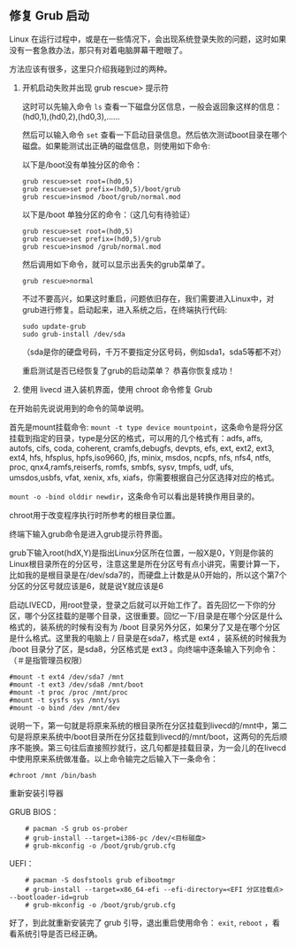 ## 修复 Grub 启动

Linux 在运行过程中，或是在一些情况下，会出现系统登录失败的问题，这时如果没有一套急救办法，那只有对着电脑屏幕干瞪眼了。

方法应该有很多，这里只介绍我碰到过的两种。

1.  开机启动失败并出现 grub rescue> 提示符

    这时可以先输入命令 `ls` 查看一下磁盘分区信息，一般会返回象这样的信息：(hd0,1),(hd0,2),(hd0,3),......

    然后可以输入命令 `set` 查看一下启动目录信息。然后依次测试boot目录在哪个磁盘。如果能测试出正确的磁盘信息，则使用如下命令:

    以下是/boot没有单独分区的命令：
        
        grub rescue>set root=(hd0,5)
        grub rescue>set prefix=(hd0,5)/boot/grub
        grub rescue>insmod /boot/grub/normal.mod

    以下是/boot 单独分区的命令：（这几句有待验证）

        grub rescue>set root=(hd0,5)
        grub rescue>set prefix=(hd0,5)/grub
        grub rescue>insmod /grub/normal.mod

    然后调用如下命令，就可以显示出丢失的grub菜单了。

        grub rescue>normal

    不过不要高兴，如果这时重启，问题依旧存在，我们需要进入Linux中，对grub进行修复。启动起来，进入系统之后，在终端执行代码:
    
        sudo update-grub
        sudo grub-install /dev/sda

    （sda是你的硬盘号码，千万不要指定分区号码，例如sda1，sda5等都不对）
    
    重启测试是否已经恢复了grub的启动菜单？ 恭喜你恢复成功！

2.  使用 livecd 进入装机界面，使用 chroot 命令修复 Grub

在开始前先说说用到的命令的简单说明。

首先是mount挂载命令: `mount -t type device mountpoint`，这条命令是将分区挂载到指定的目录，type是分区的格式，可以用的几个格式有：adfs,  affs,  autofs,  cifs,  coda,  coherent,  cramfs,debugfs, devpts, efs, ext, ext2, ext3, ext4, hfs, hfsplus, hpfs,iso9660, jfs, minix, msdos, ncpfs, nfs, nfs4, ntfs, proc,  qnx4,ramfs,reiserfs, romfs, smbfs, sysv, tmpfs, udf, ufs, umsdos,usbfs, vfat, xenix, xfs, xiafs，你需要根据自己分区选择对应的格式。

`mount -o -bind olddir newdir`，这条命令可以看出是转换作用目录的。

chroot用于改变程序执行时所参考的根目录位置。

终端下输入grub命令是进入grub提示符界面。

grub下输入root(hdX,Y)是指出Linux分区所在位置，一般X是0，Y则是你装的Linux根目录所在的分区号，注意这里是所在分区号有点小讲究，需要计算一下，比如我的是根目录是在/dev/sda7的，而硬盘上计数是从0开始的，所以这个第7个分区的分区号就应该是6，就是说Y就应该是6

启动LIVECD，用root登录，登录之后就可以开始工作了。首先回忆一下你的分区，哪个分区挂载的是哪个目录，这很重要。回忆一下/目录是在哪个分区是什么格式的，装系统的时候有没有为 /boot 目录另外分区，如果分了又是在哪个分区是什么格式。这里我的电脑上 / 目录是在sda7，格式是 ext4 ，装系统的时候我为 /boot 目录分了区，是sda8，分区格式是 ext3 。向终端中逐条输入下列命令：（＃是指管理员权限）

    #mount -t ext4 /dev/sda7 /mnt
    #mount -t ext3 /dev/sda8 /mnt/boot
    #mount -t proc /proc /mnt/proc
    #mount -t sysfs sys /mnt/sys
    #mount -o bind /dev /mnt/dev 

说明一下，第一句就是将原来系统的根目录所在分区挂载到livecd的/mnt中，第二句是将原来系统中/boot目录所在分区挂载到livecd的/mnt/boot，这两句的先后顺序不能换。第三句往后直接照抄就行，这几句都是挂载目录，为一会儿的在livecd中使用原来系统做准备。以上命令输完之后输入下一条命令：

    #chroot /mnt /bin/bash

重新安装引导器

GRUB
BIOS：

        # pacman -S grub os-prober
        # grub-install --target=i386-pc /dev/<目标磁盘>
        # grub-mkconfig -o /boot/grub/grub.cfg

UEFI：
        
        # pacman -S dosfstools grub efibootmgr
        # grub-install --target=x86_64-efi --efi-directory=<EFI 分区挂载点> --bootloader-id=grub
        # grub-mkconfig -o /boot/grub/grub.cfg

好了，到此就重新安装完了 grub 引导，退出重启使用命令： `exit`, `reboot` ，看看系统引导是否已经正确。
